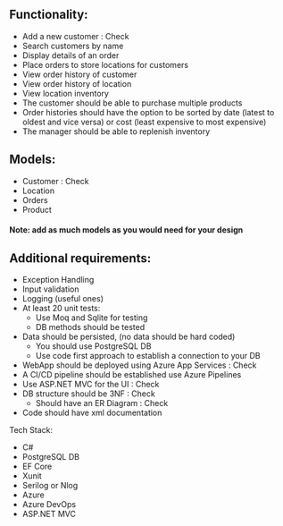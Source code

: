 ## Functionality:
* Add a new customer : Check
* Search customers by name
* Display details of an order
* Place orders to store locations for customers
* View order history of customer
* View order history of location
* View location inventory
* The customer should be able to purchase multiple products
* Order histories should have the option to be sorted by date (latest to oldest and vice versa) or cost (least expensive to most expensive)
* The manager should be able to replenish inventory

## Models:
* Customer : Check
* Location
* Orders
* Product
#### Note: add as much models as you would need for your design

## Additional requirements:
* Exception Handling
* Input validation
* Logging (useful ones)
* At least 20 unit tests:
  * Use Moq and Sqlite for testing
  * DB methods should be tested
* Data should be persisted, (no data should be hard coded)
  * You should use PostgreSQL DB
  * Use code first approach to establish a connection to your DB
* WebApp should be deployed using Azure App Services : Check
* A CI/CD pipeline should be established use Azure Pipelines
* Use ASP.NET MVC for the UI : Check
* DB structure should be 3NF : Check
  * Should have an ER Diagram : Check
* Code should have xml documentation

Tech Stack:
* C#
* PostgreSQL DB
* EF Core
* Xunit
* Serilog or Nlog
* Azure 
* Azure DevOps
* ASP.NET MVC